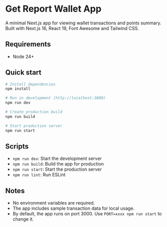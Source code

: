 # Get Report Wallet App

A minimal Next.js app for viewing wallet transactions and points summary. Built with Next.js 16, React 19, Font Awesome and Tailwind CSS.

## Requirements

- Node 24+

## Quick start

```bash
# Install dependencies
npm install

# Run in development (http://localhost:3000)
npm run dev

# Create production build
npm run build

# Start production server
npm run start
```

## Scripts

- `npm run dev`: Start the development server
- `npm run build`: Build the app for production
- `npm run start`: Start the production server
- `npm run lint`: Run ESLint

## Notes

- No environment variables are required.
- The app includes sample transaction data for local usage.
- By default, the app runs on port 3000. Use `PORT=xxxx npm run start` to change it.
